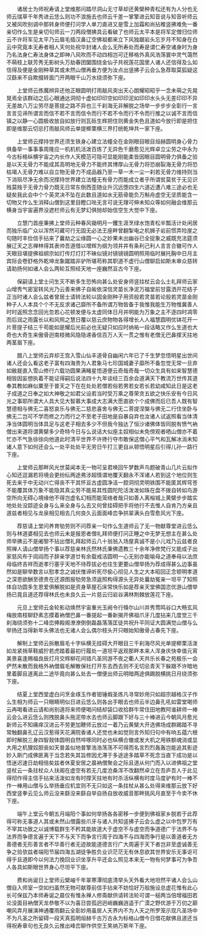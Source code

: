 <!-- { "loadSidebar": true } -->
　　诸居士为师祝寿请上堂维那问踏尽洞山无寸草却还黄檗种青松还有为人分也无师云瑞草千年秀进云恁么则功不浪施去也师云千差一掌擎进云知音说与知音听师云又被风吹别调中那转身师便打问学人单刀直进又是雪上加霜和尚拈椎竖拂难免一番亲切作么生是亲切句师云一刀两段僧拂具云看破了也师云太平本是将军定僧归位师云不许将军见太平乃云眉毛插汉鼻辽空佛祖都来立下风独踞岩头忘岁月不知身在白云中究竟本无寿者相人天何处祝华封诸人会么无所寿处而寿是谓仁寿空诸身时为身乃名法身仁寿法身体之即神八风吹而不动四相岂可迁移格外真风浩荡寰中灵气蔼然不萌枝上联芳秀无影树头万劫春团圞围绕金仙子共祝莲花国里人诸人还信得及么如信得及便是金刚种草其或未然山僧再垂方便为汝点出竖拂子云会么急荐取莫狐疑这汉繇来不自欺掇转面门开两眼千山万水绕须弥下座。

　　上堂师云拣魔辨异还他正眼圆明打雨敲风突出天心朗耀昭昭乎一念未萌之先晃晃焉全该群动之后心眼通达洞彻十虚如印印空如印印泥如印印水头头无差印印不异无差故八万尘劳尽是菩提之路不异也三千刹海无非解脱之场举一步步步全彰行一言言言见谛所谓言而信不若不言而信令而行不若不令而行不令而行推之以诚不言而信镇之以静一心圆极收放自如放行则瓦砾生辉把住则黄金失色且道如今放行即是把住即是维那云切忌打雨敲风师云单提楖栗横三界打统乾坤共一家下座。

　　上堂师云撑持世界还须生铁身心建立法幢全在金刚眼目眼目烜赫圆明身心骨力俱备举一事事事周隆应一机机机活泼百炼了无异色千磨愈见光辉卓立尘劳之中永为今古标格纵横宇宙之内长作人天模范可隐可显能刚能柔皆因眼目圆明骨力俱备之验是以天无骨力不能成其高明地无骨力不能终其博厚山无骨力将恐崩裂海无骨力将恐枯竭人无骨力难以自立物无骨力不成品器乃至一草一木一尘一刹若无骨力维持则当下消殒尽净无余而况撑持世界建立法幢无有骨力而能成立者乎所谓贫莫贫于无见识贱莫贱于无骨力骨力既无日常东倒西歪随业升沉远堕四生六道近遭八难三途必也无疑矣我此会中个个英灵决不坠在此数且道如水无筋骨能负万斛舟虚空无坚质能含一切物又作么生消释山僧到这里目瞪口呿无言可说无理可伸未知众等如何融会维那云横身当宇宙遍界没遮栏师云有无梦幻俱抛却始信空生大觉中下座。

　　立慧门首座秉拂上堂师云种春风锄明月一钁生涯烹绿水饱青松半瓢活计处闲居而独乐临广众以浑然可藏可行无固无必法王座畔曾翻掣电之机狮子岩前惯弄险崖之句随时丰俭信手拈来了曩劫之尘缘圆一心之妙果未出幽谷已全捉象之威既充法筵须展辽天之志禅林得其表帅吾道借以增辉为纲为领井井有条利己利人言言合辙可作人天眼目堪提佛祖纲宗如灯传灯灯灯不昧似镜对镜镜镜圆明照用临时展托胸中日月主宾际会卷舒格外乾坤龙象蹴踏非驴所堪苟称其职道不虚行山僧聊启如斯未审众慈转请助扬何如诸人会么两轮互照经天地一座巍然亘古今下座。

　　保嗣请上堂士问生灭不断多生恐怖向甚么处安身师竖拄杖云会么士礼拜师云家山增秀气密室转风光乃云善来佛子自皈依深信灵苗长净泥万福堂前甘露洒开花结子正当时诸人会么兹者曾居士请转法轮以固金刚种子用资般若灵苗若论般若灵苗金刚种子人人本具个个不无反求诸己靡所不备所谓万物皆备于我惟我能生万物惟冀善人时时返照念念回光忽若心花顿发便与太虚同体日月并明能为万象之主不逐四时凋零而后润之雨露长以和风照之慧日覆以慈云庶物物各得增长人人福慧圆明优钵花开一片菩提子结三千苟能如是耀后光前必也无疑只如应时纳祐一段话略又作么生道也大奇也大奇生来傲骨迥南枝微风隐隐递香信百万人天一贯之惟有老僧无巴鼻撑天拄地两茎眉下座。

　　腊八上堂师云弃却王宫入雪山仙丰道骨自幽闲六年已了千生梦忽悟明星出世间诸人还会么看这老子富有四海贵为人君象马七珍国城妻子靡所不备忽觉无常一旦弃如敝屣直入雪山修行六载功圆果满睹星悟道便云奇哉奇哉一切众生具有如来智慧德相皆因妄想执着不能证得嗣后说法四十九年谈经三百余会道满天下教流万世传其道奉其教如麻似粟至于普天之下在在处处若僧若俗若男若女若长若幼咸知此日是这老子成道之日奉之如大神敬之如君父设若当时受万乘之尊荣贪五欲之快乐安有今日风光之事耶所谓大人具大见大智慕大事成大志满大愿直欲个个成佛而后已吾人既有智慧德相与佛无二喜怒哀乐与佛无二慈悲喜舍与佛无二菩提涅槃与佛无二行住坐卧与佛无二岂可不学而修之力而行之不至老子田地是自暴自弃也汝诸人试返照看当体清净当体圆明当体具足与这老子相去多少不但我今独达了恒沙诸佛体皆同脱有愤气衲僧出来道将谓黄檗多少奇特今日与么说话大似座主奴相似未免傍观者哂山僧亦不着忙亦不气急徐徐向他道此时清平世界不许搀行夺市敢保这僧心平气和瓦解冰消未知诸人意下如何还会么一处平处处平无劳日午打三更自从顿悟明星后引得儿孙一路行下座。

　　上堂师云那畔风光世莫闻本无一物可呈君唤回午梦数声鸟题破青山几片云拟作心知还逗漏若将境会更纷纭两途弗涉超情谓地覆天翻永不浑诸人若到这个地位则生死去来于中无动兴亡得丧不干其怀亘古虚圆净洁一腔洞彻灵明铁围不能匿其辉穹苍不能覆其体万象不能隐其真尘劳不能易其性圆陀陀活泼泼如珠在盘不拨自转如鸟游空所向无碍心境缘他不得岂虚名幻相而能笼络者哉只如善人离榕城上黄檗步步踏实地处处没踪迹全身与么来全身与么去又何曾挂碍把手将他行不去惟人自肯乃方亲且道兹者相见与龙泉相见相去几何良久云面面峰峦争拱翠满头白雪愈风光下座。

　　荐慈请上堂问养育劬劳则不问荐亲一句作么生道师云了无一物献尊堂进云恁么则与林道婆相见去也师云未是报恩者僧礼拜师便打问正睡之中无梦无想主在甚么处师举拂云不是阇黎不拈出僧礼拜起师云八十翁翁入场屋真诚不是小儿戏乃云兹者良照禅人请山僧举扬个事以荐慈亲林氏然林氏秉佛遗教三十余年净修梵行又能成子出家慈风布于闾阎而子辞亲学道廿有余载戒洁圆明一心无别亦能喻母之道奉母以法庶母临终吉祥而逝孝行塞乎天地不待荐拔必也往生更要山僧举扬为荐成得甚么边事虽然如是聊举数言以慰孝念之诚伏惟谛听死尽偷心彻见人生之大本昭回正念顿明孝道之深恩欲酬至德贵在还源图报劬劳急须返照构得源头无异处曩劫冤亲一坦平了知照体自功圆多生恩爱俱解脱如是资身草屋石床常快乐如是荐亲天堂佛国恣优游山僧举扬已竟且道还荐得林氏也未良久云一片慈云归岩谷满林荆棘放莲花下座。

　　元旦上堂师云金轮影动焕然宇宙重光玉阙令行倏尔山川并秀莺鸣谷口大畅玄风梅放南枝聊舒素志摸着衲僧巴鼻一番提起一番新揭开佛祖爪牙几度拈来几度觉三千刹海绕须弥十二峰峦捧殿阁潦潦倒倒磊磊落落匡徒共祝升平同证大圆满觉山僧与么举扬还当得新年头佛法也无诸人会么偶尔枝头开只眼始知傲骨占春先下座。

　　解制上堂师云拆散眉毛十字纵横无挂碍大开眼目三千刹海尽风光单提楖栗活泼如龙紧捎草鞋威狞若虎踏着最初行履处一道坦平返观那畔本来人浑身庆快幸值元宵美景喜逢赐福良辰灯月交辉柳花间错凡圣同游不夜之衢人天共乐长春之苑极乐一会俨然未散而我格外衲僧眉毛解散保社打开东去西去则不无切忌青天下躲跟不许暗地里着脚且道离此二途毕竟向甚么处去一僧便出师云明暗两途俱踢脱横挑日月绕须弥下座。

　　结夏上堂西堂虚白问烹金琢玉作者钳锤煆圣炼凡寻常妙用只如超宗越格汉子作么生相为师云一只眼睛明似日进云恁么则各出手眼去也师云半边鼻孔吼如雷堂喝师云再喝看进云请和尚别道将来师便喝问结却袋口收拾群牛常住田地教阿谁耕师一棒云会么进云恁么则拽脱鼻头拖泥带水去也师云脚跟下好与三十棒进云今朝风月愈光新师云不知痛痒汉进云不劳更加鞭师云放过一着乃云黄檗大开选佛场成群踢踏不寻常触翻鼻孔辽云汉惹得天花满院香诸人还觉也未如觉则言外知归句中有响五蕴六根即时解脱三身四智觌体圆明自然啐啄同时必也纵横合辙或发大机之用铁额魂消或显大用之机狸奴胆丧如天普盖似地普擎浩浩荡荡不可得而名言烈烈轰轰岂能追其影迹妙入斯门成佛匪离于当念若失其旨修因尤滞于多途途多踏草不死念当直下成功是以悟迷迟速日劫相倍矣兹者休夏安居之晨衲僧聚会之际且道从何门而入以进佛祖之堂竖杖云一条拄杖众人扶阁在虚空有若无几度沧桑浑不改翻然卓立在吾庐吾人于此见得彻作得主信手拈来活泼如龙有时撑天拄地有时杀活纵横有时度马度驴有时一棒不作一棒用山僧与么举扬垂应机宜则不无只如这一条拄杖从甚么处得来维那云放下好西堂竖拳云见么师云没来繇没来繇自举自扬自放收威音那畔挑风月直至于今卖不休下座。

　　端午上堂云今朝五月端阳个事如何举扬各各密移一步便到佛祖家乡脱若于此荐得可称无事道人其或未然山僧露些爪牙与诸人共知竖拂子云会么虚之以中包罗万有不宰其功致之以诚博载群生不矜其能故道大于虚空不与虚空而争道德广于法界不与法界而争德言遍于天下不与天下而争言行周于四海不与四海而争行是以善道者无方善德者无形善言者不华善行者无迹故能道德言行广大周遍于天下者岂非至虚诚善无争之验欤兹者端阳节届四海五湖徒争胜负业识茫茫无有休息欲其世界安乐无事讵可得乎且道即今以何法力挽回业识坐享升平还会么照见本来无一物有何梦事可为争吾人各具如斯眼世界身心尽坦平下座。

　　费和尚诞日上堂师云檗岫千年翠寒潭彻底清举头天外看大地坦然平诸人会么山僧自入师室一空如扫虽然无物可献尊前信手拈来不妨恰好万般施设总虚花惟有此心长可保兹乃本师寿诞之晨仅有惟永禅人修斋献供请转法轮可谓一槌两当倍增福田若论没面目衲僧天龙恭敬不以为喜日尝孤迥迥峭巍巍逍遥于广漠之野优游于万仞之巅嘲风弄月展演神通覆雨翻云全彰妙用虽居人天界内不为人天之所罗笼示现凡圣场中不为凡圣之所留碍一段天真孤明烜赫千古万古永为标格山僧今日借花献佛且道还当得祝寿章句也无良久云推出峰峦聊作供空王笑纳万斯年下座。

